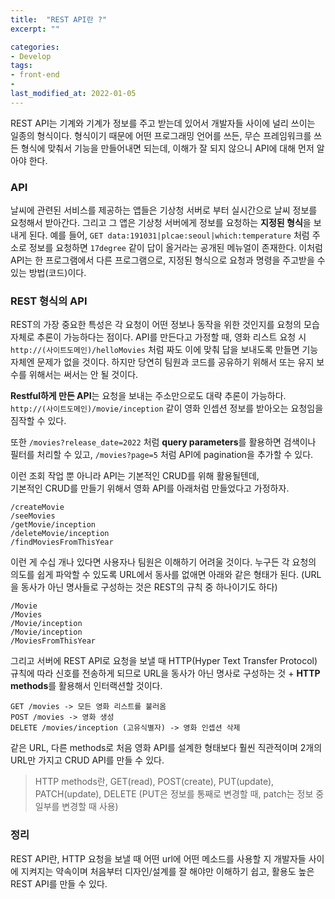 ```yaml
---
title:  "REST API란 ?"
excerpt: ""

categories:
- Develop
tags:
- front-end
- 
last_modified_at: 2022-01-05
---
```


REST API는 기계와 기계가 정보를 주고 받는데 있어서 개발자들 사이에 널리 쓰이는 일종의 형식이다. 형식이기 때문에 어떤 프로그래밍 언어를 쓰든, 무슨 프레임워크를 쓰든 형식에 맞춰서 기능을 만들어내면 되는데, 이해가 잘 되지 않으니 API에 대해 먼저 알아야 한다.

### API
날씨에 관련된 서비스를 제공하는 앱들은 기상청 서버로 부터 실시간으로 날씨 정보를 요청해서 받아간다. 그리고 그 앱은 기상청 서버에게 정보를 요청하는 **지정된 형식**을 보내게 된다. 예를 들어, `GET data:191031|plcae:seoul|which:temperature` 처럼 주소로 정보를 요청하면 `17degree` 같이 답이 올거라는 공개된 메뉴얼이 존재한다. 이처럼 API는 한 프로그램에서 다른 프로그램으로, 지정된 형식으로 요청과 명령을 주고받을 수 있는 방법(코드)이다.

### REST 형식의 API
REST의 가장 중요한 특성은 각 요청이 어떤 정보나 동작을 위한 것인지를 요청의 모습 자체로 추론이 가능하다는 점이다. API를 만든다고 가정할 때,
영화 리스트 요청 시 `http://(사이트도메인)/helloMovies` 처럼 짜도 이에 맞춰 답을 보내도록 만들면 기능 자체엔 문제가 없을 것이다. 하지만 당연히 팀원과 코드를 공유하기 위해서 또는 유지 보수를 위해서는 써서는 안 될 것이다.

**Restful하게 만든 API**는 요청을 보내는 주소만으로도 대략 추론이 가능하다. 
`http://(사이트도메인)/movie/inception` 같이 영화 인셉션 정보를 받아오는 요청임을 짐작할 수 있다. 

또한 `/movies?release_date=2022` 처럼 **query parameters**를 활용하면 검색이나 필터를 처리할 수 있고, `/movies?page=5` 처럼 API에 pagination을 추가할 수 있다.

이런 조회 작업 뿐 아니라 API는 기본적인 CRUD를 위해 활용될텐데,  
기본적인 CRUD를 만들기 위해서 영화 API를 아래처럼 만들었다고 가정하자.
```
/createMovie
/seeMovies
/getMovie/inception
/deleteMovie/inception
/findMoviesFromThisYear 
``` 
이런 게 수십 개나 있다면 사용자나 팀원은 이해하기 어려울 것이다. 
누구든 각 요청의 의도를 쉽게 파악할 수 있도록 URL에서 동사를 없애면 아래와 같은 형태가 된다. (URL을 동사가 아닌 명사들로 구성하는 것은 REST의 규칙 중 하나이기도 하다)
```
/Movie
/Movies
/Movie/inception
/Movie/inception
/MoviesFromThisYear 
```

그리고 서버에 REST API로 요청을 보낼 때 HTTP(Hyper Text Transfer Protocol) 규칙에 따라 신호를 전송하게 되므로 URL을 동사가 아닌 명사로 구성하는 것 + **HTTP methods**를 활용해서 인터랙션할 것이다.

```
GET /movies -> 모든 영화 리스트를 불러옴
POST /movies -> 영화 생성
DELETE /movies/inception (고유식별자) -> 영화 인셉션 삭제
```
같은 URL, 다른 methods로 처음 영화 API를 설계한 형태보다 훨씬 직관적이며 2개의 URL만 가지고 CRUD API를 만들 수 있다.

> HTTP methods란, GET(read), POST(create), PUT(update), PATCH(update), DELETE (PUT은 정보를 통째로 변경할 때, patch는 정보 중 일부를 변경할 때 사용) 


### 정리
REST API란, HTTP 요청을 보낼 때 어떤 url에 어떤 메소드를 사용할 지 개발자들 사이에 지켜지는 약속이며 처음부터 디자인/설계를 잘 해야만 이해하기 쉽고, 활용도 높은 REST API를 만들 수 있다.